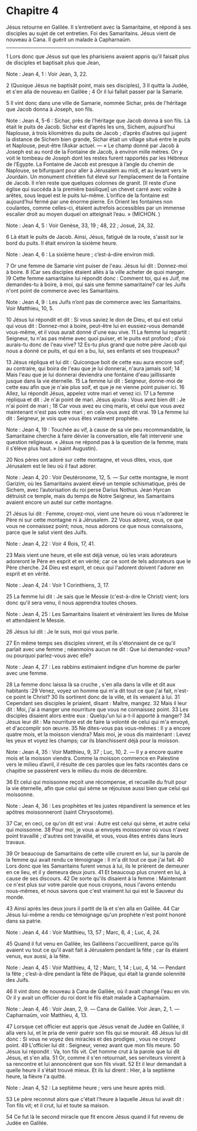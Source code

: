 # Chapitre 4

Jésus retourne en Galilée.
Il s’entretient avec la Samaritaine, et répond à ses disciples au sujet de cet entretien.
Foi des Samaritains.
Jésus vient de nouveau à Cana.
Il guérit un malade à Capharnaüm.

***

1 Lors donc que Jésus sut que les pharisiens avaient appris qu'il faisait plus de disciples et baptisait plus que Jean,

<span class="bible-note">Note : </span> Jean 4, 1 : Voir Jean, 3, 22.

2 (Quoique Jésus ne baptisât point, mais ses disciples), 3 Il quitta la Judée, et s'en alla de nouveau en Galilée ; 4 Or il lui fallait passer par la Samarie.


5 Il vint donc dans une ville de Samarie, nommée Sichar, près de l'héritage que Jacob donna à Joseph, son fils.

<span class="bible-note">Note : </span> Jean 4, 5-6 : Sichar, près de l’héritage que Jacob donna à son fils. Là était le puits de Jacob. Sichar est d’après les uns, Sichem, aujourd’hui Naplouse, à trois kilomètres du puits de Jacob ; d’après d’autres qui jugent la distance de Sichem bien grande, Sichar était un village situé entre le puits et Naplouse, peut-être l’Askar actuel. ― « Le champ donné par Jacob à Joseph est au nord de la Fontaine de Jacob, à environ mille mètres. On y voit le tombeau de Joseph dont les restes furent rapportés par les Hébreux de l’Egypte. La Fontaine de Jacob est presque à l’angle du chemin de Naplouse, se bifurquant pour aller à Jérusalem au midi, et au levant vers le Jourdain. Un monument chrétien fut élevé sur l’emplacement de la Fontaine de Jacob. Il n’en reste que quelques colonnes de granit. [Il reste d’une église qui succéda à la première basilique] un chevet carré avec voûte à arêtes, sous lequel est le puits lui-même. L’orifice de la fontaine est aujourd’hui fermé par une énorme pierre. En Orient les
fontaines non coulantes, comme celles-ci, étaient autrefois accessibles par un immense escalier droit au moyen duquel on atteignait l’eau. » (MICHON. )

<span class="bible-note">Note : </span> Jean 4, 5 : Voir Genèse, 33, 19 ; 48, 22 ; Josué, 24, 32.

6 Là était le puits de Jacob. Ainsi, Jésus, fatigué de la route, s'assit sur le bord du puits. Il était environ la sixième heure.

<span class="bible-note">Note : </span> Jean 4, 6 : La sixième heure ; c’est-à-dire environ midi.

7 Or une femme de Samarie vint puiser de l'eau. Jésus lui dit : Donnez-moi à boire. 8 (Car ses disciples étaient allés à la ville acheter de quoi manger. )9 Cette femme samaritaine lui répondit donc : Comment toi, qui es Juif, me demandes-tu à boire, à moi, qui sais une femme samaritaine? car les Juifs n'ont point de commerce avec les Samaritains.

<span class="bible-note">Note : </span> Jean 4, 9 : Les Juifs n’ont pas de commerce avec les Samaritains. Voir Matthieu, 10, 5.

10 Jésus lui répondit et dit : Si vous saviez le don de Dieu, et qui est celui qui vous dit : Donnez-moi à boire, peut-être lui en eussiez-vous demandé vous-même, et il vous aurait donné d'une eau vive. 11 La femme lui repartit : Seigneur, tu n'as pas même avec quoi puiser, et le puits est profond ; d'où aurais-tu donc de l'eau vive? 12 Es-tu plus grand que notre père Jacob qui nous a donné ce puits, et qui en a bu, lui, ses enfants et ses troupeaux?

13 Jésus répliqua et lui dit : Quiconque boit de cette eau aura encore soif; au contraire, qui boira de l'eau que je lui donnerai, n'aura jamais soif; 14 Mais l'eau que je lui donnerai deviendra une fontaine d'eau jaillissante jusque dans la vie éternelle. 15 La femme lui dit : Seigneur, donne-moi de cette eau afin que je n'aie plus soif, et que je ne vienne point puiser ici. 16 Allez, lui répondit Jésus, appelez votre mari et venez ici. 17 La femme répliqua et dit : Je n'ai point de mari. Jésus ajouta : Vous avez bien dit : Je n'ai point de mari ; 18 Car vous avez eu cinq maris, et celui que vous avez maintenant n'est pas votre mari ; en cela vous avez dit vrai. 19 La femme lui dit : Seigneur, je vois que vous êtes vraiment prophète.

<span class="bible-note">Note : </span> Jean 4, 19 : Touchée au vif, à cause de sa vie peu recommandable, la Samaritaine cherche à faire dévier la conversation, elle fait intervenir une question religieuse. « Jésus ne répond pas à la question de la femme, mais il s’élève plus haut. » (saint Augustin).

20 Nos pères ont adoré sur cette montagne, et vous dites, vous, que Jérusalem est le lieu où il faut adorer.

<span class="bible-note">Note : </span> Jean 4, 20 : Voir Deutéronome, 12, 5. ― Sur cette montagne, le mont Garizim, où les Samaritains avaient élevé un temple schismatique, près de Sichem, avec l’autorisation du roi perse Darius Nothus. Jean Hyrcan détruisit ce temple, mais du temps de Notre Seigneur, les Samaritains avaient encore un autel sur cette montagne.

21 Jésus lui dit : Femme, croyez-moi, vient une heure où vous n'adorerez le Père ni sur cette montagne ni à Jérusalem. 22 Vous adorez, vous, ce que vous ne connaissez point; nous, nous adorons ce que nous connaissons, parce que le salut vient des Juifs.

<span class="bible-note">Note : </span> Jean 4, 22 : Voir 4 Rois, 17, 41.

23 Mais vient une heure, et elle est déjà venue, où les vrais adorateurs adoreront le Père en esprit et en vérité; car ce sont de tels adorateurs que le Père cherche. 24 Dieu est esprit, et ceux qui l'adorent doivent l'adorer en esprit et en vérité.

<span class="bible-note">Note : </span> Jean 4, 24 : Voir 1 Corinthiens, 3, 17.

25 La femme lui dit : Je sais que le Messie (c'est-à-dire le Christ) vient; lors donc qu'il sera venu, il nous apprendra toutes choses.

<span class="bible-note">Note : </span> Jean 4, 25 : Les Samaritains lisaient et vénéraient les livres de Moïse et attendaient le Messie.

26 Jésus lui dit : Je le suis, moi qui vous parle.


27 En même temps ses disciples vinrent, et ils s'étonnaient de ce qu'il parlait avec une femme ; néanmoins aucun ne dit : Que lui demandez-vous? ou pourquoi parlez-vous avec elle?

<span class="bible-note">Note : </span> Jean 4, 27 : Les rabbins estimaient indigne d’un homme de parler avec une femme.


28 La femme donc laissa là sa cruche , s'en alla dans la ville et dit aux habitants :29 Venez, voyez un homme qui m'a dit tout ce que j'ai fait, n'est-ce point le Christ? 30 Ils sortirent donc de la ville, et ils venaient à lui. 31 Cependant ses disciples le priaient, disant : Maître, mangez. 32 Mais il leur dit : Moi, j'ai à manger une nourriture que vous ne connaissez point. 33 Les disciples disaient alors entre eux : Quelqu'un lui a-t-il apporté à manger? 34 Jésus leur dit : Ma nourriture est de faire la volonté de celui qui m'a envoyé, et d'accomplir son œuvre. 35 Ne dites-vous pas vous-mêmes : Il y a encore quatre mois, et la moisson viendra? Mais moi, je vous dis maintenant : Levez les yeux et voyez les champs; car ils blanchissent déjà pour la moisson.

<span class="bible-note">Note : </span> Jean 4, 35 : Voir Matthieu, 9, 37 ; Luc, 10, 2. ― Il y a encore quatre mois et la moisson viendra. Comme la moisson commence en Palestine vers le milieu d’avril, il résulte de ces paroles que les faits racontés dans ce chapitre se passèrent vers le milieu du mois de décembre.

36 Et celui qui moissonne reçoit une récompense, et recueille du fruit pour la vie éternelle, afin que celui qui sème se réjouisse aussi bien que celui qui moissonne.

<span class="bible-note">Note : </span> Jean 4, 36 : Les prophètes et les justes répandirent la semence et les apôtres moissonneront (saint Chrysostome).

37 Car, en ceci, ce qu'on dit est vrai : Autre est celui qui sème, et autre celui qui moissonne. 38 Pour moi, je vous ai envoyés moissonner où vous n'avez point travaillé ; d'autres ont travaillé, et vous, vous êtes entrés dans leurs travaux.


39 Or beaucoup de Samaritains de cette ville crurent en lui, sur la parole de la femme qui avait rendu ce témoignage : Il m'a dit tout ce que j'ai fait. 40 Lors donc que les Samaritains furent venus à lui, ils le prièrent de demeurer en ce lieu, et il y demeura deux jours. 41 Et beaucoup plus crurent en lui, à cause de ses discours. 42 De sorte qu'ils disaient à la femme : Maintenant ce n'est plus sur votre parole que nous croyons, nous l'avons entendu nous-mêmes, et nous savons que c'est vraiment lui qui est le Sauveur du monde.


43 Ainsi après les deux jours il partit de là et s'en alla en Galilée. 44 Car Jésus lui-même a rendu ce témoignage qu'un prophète n'est point honoré dans sa patrie.

<span class="bible-note">Note : </span> Jean 4, 44 : Voir Matthieu, 13, 57 ; Marc, 6, 4 ; Luc, 4, 24.

45 Quand il fut venu en Galilée, les Galiléens l'accueillirent, parce qu'ils avaient vu tout ce qu'il avait fait à Jérusalem pendant la fête ; car ils étaient venus, eux aussi, à la fête.

<span class="bible-note">Note : </span> Jean 4, 45 : Voir Matthieu, 4, 12 ; Marc, 1, 14 ; Luc, 4, 14. ― Pendant la fête ; c’est-à-dire pendant la fête de Pâque, qui était la grande solennité des Juifs.

46 Il vint donc de nouveau à Cana de Galilée, où il avait changé l'eau en vin. Or il y avait un officier du roi dont le fils était malade à Capharnaüm.

<span class="bible-note">Note : </span> Jean 4, 46 : Voir Jean, 2, 9. ― Cana de Galilée. Voir Jean, 2, 1. ― Capharnaüm, voir Matthieu, 4, 13.


47 Lorsque cet officier eut appris que Jésus venait de Judée en Galilée, il alla vers lui, et le pria de venir guérir son fils qui se mourait. 48 Jésus lui dit donc : Si vous ne voyez des miracles et des prodiges , vous ne croyez point. 49 L'officier lui dit : Seigneur, venez avant que mon fils meure. 50 Jésus lui répondit : Va, ton fils vit. Cet homme crut à la parole que lui dit Jésus, et s'en alla. 51 Or, comme il s'en retournait, ses serviteurs vinrent à sa rencontre et lui annoncèrent que son fils vivait. 52 Et il leur demandait à quelle heure il s'était trouvé mieux. Et ils lui dirent : Hier, à la septième heure, la fièvre l'a quitté.

<span class="bible-note">Note : </span> Jean 4, 52 : La septième heure ; vers une heure après midi.

53 Le père reconnut alors que c'était l'heure à laquelle Jésus lui avait dit : Ton fils vit; et il crut, lui et toute sa maison.


54 Ce fut là le second miracle que fit encore Jésus quand il fut revenu de Judée en Galilée.

